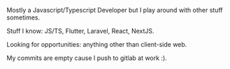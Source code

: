 Mostly a Javascript/Typescript Developer but I play around with other stuff sometimes.

Stuff I know: JS/TS, Flutter, Laravel, React, NextJS.

Looking for opportunities: anything other than client-side web.

My commits are empty cause I push to gitlab at work :).

